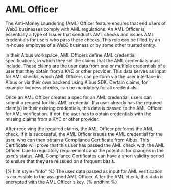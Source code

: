 # AML Officer

The Anti-Money Laundering (AML) Officer feature ensures that end users of Web3 businesses comply with AML regulations. An AML Officer is essentially a type of Issuer that conducts AML checks and issues AML credentials for users who pass these checks. This role can be filled by an in-house employee of a Web3 business or by some other trusted entity.

In their Albus workspace, AML Officers define AML credential specifications, in which they set the claims that the AML credentials must include. These claims are the user data from one or multiple credentials of a user that they obtain from a KYC or other provider. This data serves as input for AML checks, which AML Officers can perform via the user interface in Albus or via their own backend using Albus SDK. Certain claims, for example liveness checks, can be mandatory for all credentials. 

Once an AML Officer creates a spec for an AML credential, users can submit a request for this AML credential. If a user already has the required claim(s) in their existing credentials, this data is passed to the AML Officer for AML verification. If not, the user has to obtain credentials with the missing claims from a KYC or other provider.

After receiving the required claims, the AML Officer performs the AML check. If it is successful, the AML Officer issues the AML credential for the user, who can then obtain a Compliance Certificate from Albus. This Certificate will prove that this user has passed the AML check with the AML Officer. Due to regulatory requirements and the potential for changes in the user's status, AML Compliance Certificates can have a short validity period to ensure that they are reissued on a frequent basis.

{% hint style="info" %}
The user data passed as input for AML verification is accessible to the assigned AML Officer. After the AML check, this data is encrypted with the AML Officer's key.
{% endhint %}
